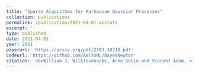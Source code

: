 ```yaml
---
title: "Sparse Algorithms for Markovian Gaussian Processes"
collection: publications
permalink: /publication/2021-04-01-aistats
excerpt: ''
type: published
date: 2021-04-01
year: 2021
paperurl: 'https://arxiv.org/pdf/2103.10710.pdf'
codeurl: 'https://github.com/AaltoML/BayesNewton'
citation: '<b>William J. Wilkinson</b>, Arno Solin and Vincent Adam, <i>Sparse Algorithms for Markovian Gaussian Processes</i>, in International Conference on Artificial Intelligence and Statistics <b>(AISTATS) 2021</b>.'
---
```

